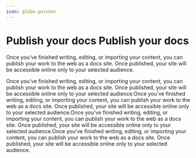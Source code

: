 ```yaml
---
icon: globe-pointer
---
```


# Publish your docs Publish your docs

Once you’ve finished writing, editing, or importing your content, you can publish your work to the web as a docs site. Once published, your site will be accessible online only to your selected audience.

Once you’ve finished writing, editing, or importing your content, you can publish your work to the web as a docs site. Once published, your site will be accessible online only to your selected audience.Once you’ve finished writing, editing, or importing your content, you can publish your work to the web as a docs site. Once published, your site will be accessible online only to your selected audience.Once you’ve finished writing, editing, or importing your content, you can publish your work to the web as a docs site. Once published, your site will be accessible online only to your selected audience.Once you’ve finished writing, editing, or importing your content, you can publish your work to the web as a docs site. Once published, your site will be accessible online only to your selected audience.

<figure><img src="https://gitbookio.github.io/onboarding-template-images/publish-hero.png" alt=""><figcaption></figcaption></figure>
